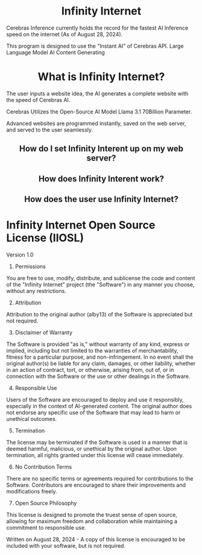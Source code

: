 <h1 align="center">Infinity Internet</h1>

Cerebras Inference currently holds the record for the fastest AI Inference speed on the internet (As of August 28, 2024).

This program is designed to use the "Instant AI" of Cerebras API. Large Language Model AI Content Generating


<h1 align="center">What is Infinity Internet?</h1>

The user inputs a website idea, the AI generates a complete website with the speed of Cerebras AI.

Cerebras Utilizes the Open-Source AI Model Llama 3.1 70Billion Parameter.

Advanced websites are programmed instantly, saved on the web server, and served to the user seamlessly.

<h2 align="center">How do I set Infinity Interent up on my web server?</h2>


<h2 align="center">How does Infinity Interent work?</h2>


<h2 align="center">How does the user use Infinity Internet?</h2>


# Infinity Internet Open Source License (IIOSL)

Version 1.0

1. Permissions

You are free to use, modify, distribute, and sublicense the code and content of the "Infinity Internet" project (the "Software") in any manner you choose, without any restrictions.

2. Attribution

Attribution to the original author (alby13) of the Software is appreciated but not required.

3. Disclaimer of Warranty

The Software is provided "as is," without warranty of any kind, express or implied, including but not limited to the warranties of merchantability, fitness for a particular purpose, and non-infringement. In no event shall the original author(s) be liable for any claim, damages, or other liability, whether in an action of contract, tort, or otherwise, arising from, out of, or in connection with the Software or the use or other dealings in the Software.

4. Responsible Use

Users of the Software are encouraged to deploy and use it responsibly, especially in the context of AI-generated content. The original author does not endorse any specific use of the Software that may lead to harm or unethical outcomes.

5. Termination

The license may be terminated if the Software is used in a manner that is deemed harmful, malicious, or unethical by the original author. Upon termination, all rights granted under this license will cease immediately.

6. No Contribution Terms

There are no specific terms or agreements required for contributions to the Software. Contributors are encouraged to share their improvements and modifications freely.

7. Open Source Philosophy

This license is designed to promote the truest sense of open source, allowing for maximum freedom and collaboration while maintaining a commitment to responsible use.

Written on August 28, 2024 - A copy of this license is encouraged to be included with your software, but is not required.
